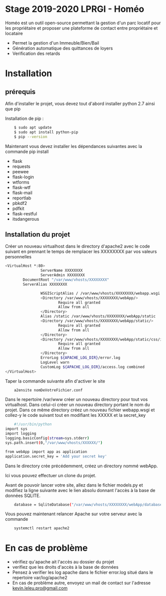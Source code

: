 # Stage 2019-2020 LPRGI - Homéo

Homéo est un outil open-source permettant la gestion d'un parc locatif pour les propriétaire et proposer une plateforme de contact entre propriétaire et locataire

  - Permet la gestion d'un Immeuble/Bien/Bail
  - Génération automatique des quittances de loyers
  - Verification des retards

# Installation

## prérequis

Afin d'installer le projet, vous devez tout d'abord installer python 2.7 ainsi que pip

Installation de pip :
```sh
    $ sudo apt update
    $ sudo apt install python-pip
    $ pip --version
```

Maintenant vous devez installer les dépendances suivantes avec la commande pip install
  - flask
  - requests
  - peewee
  - flask-login
  - wtforms
  - flask-wtf
  - flask-mail
  - reportlab
  - pbkdf2
  - pdfkit
  - flask-restful
  - itsdangerous



## Installation du projet
Créer un nouveau virtualhost dans le directory d'apache2 avec le code suivant en prennant le temps de remplacer les XXXXXXXX par vos valeurs personnelles 

```sh
<VirtualHost *:80>
                ServerName XXXXXXXX 
                ServerAdmin XXXXXXXX
		DocumentRoot "/var/www/vhosts/XXXXXXXX"
		ServerAlias XXXXXXXX

                WSGIScriptAlias / /var/www/vhosts/XXXXXXXX/webapp.wsgi
                <Directory /var/www/vhosts/XXXXXXXX/webApp/>
                        Require all granted
                        Allow from all
                </Directory>
                Alias /static /var/www/vhosts/XXXXXXXX/webApp/static
                <Directory /var/www/vhosts/XXXXXXXX/webApp/static/>
                        Require all granted
                        Allow from all
                </Directory>
                <Directory /var/www/vhosts/XXXXXXXX/webApp/static/css/images>
                        Require all granted
                        Allow from all
                </Directory>
                ErrorLog ${APACHE_LOG_DIR}/error.log
                LogLevel warn
                CustomLog ${APACHE_LOG_DIR}/access.log combined
</VirtualHost>
```
Taper la commande suivante afin d'activer le site
```sh
    a2ensite nomDeVotreFichier.conf
```

Dans le repertoire /var/www créer un nouveau directory pour tout vos virtualhost.
Dans celui-ci créer un nouveau directory portant le nom du projet.
Dans ce même directory créez un nouveau fichier webapp.wsgi et collez-y le code suivant tout en modifiant les XXXXX et la secret_key

```sh
    #!/usr/bin/python
import sys
import logging
logging.basicConfig(stream=sys.stderr)
sys.path.insert(0,"/var/www/vhosts/XXXXXX/")

from webApp import app as application
application.secret_key = 'Add your secret key'
```

Dans le directory crée précédemment, créez un directory nommé webApp. 

Ici vous pouvez effectuer un clone du projet.

Avant de pouvoir lancer votre site, allez dans le fichier models.py et modifiez la ligne suivante avec le lien absolu donnant l'accès à la base de données SQLITE.

```sh
    database = SqliteDatabase("/var/www/vhosts/XXXXXXXX/webApp/database.sqlite3")
```

Vous pouvez maintenant relancer Apache sur votre serveur avec la commande 

```sh
    systemctl restart apache2
```

# En cas de problème
  - vérifiez qu'apache ait l'accès au dossier du projet
  - verifiez que les droits d'accès à la base de données
  - Pensez à verifier les log apache dans le fichier error.log situé dans le repertoire var/log/apache2
  - En cas de problème autre, envoyez un mail de contact sur l'adresse kevin.leleu.pro@gmail.com






